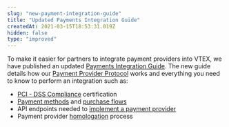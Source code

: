 ```yaml
---
slug: "new-payment-integration-guide"
title: "Updated Payments Integration Guide"
createdAt: 2021-03-15T18:53:31.019Z
hidden: false
type: "improved"
---
```


To make it easier for partners to integrate payment providers into VTEX, we have published an updated [Payments Integration Guide](doc:payment-provider-integration-guide). The new guide details how our [Payment Provider Protocol](doc:payment-provider-protocol) works and everything you need to know to perform an integration such as:

* [PCI - DSS Compliance](doc:pci-dss-compliance) certification
* [Payment methods](doc:payment-methods) and [purchase flows](doc:purchase-flows)
* API endpoints needed to [implement a payment provider](doc:implementing-a-payment-provider)
* Payment provider [homologation](doc:payment-provider-homologation) process
